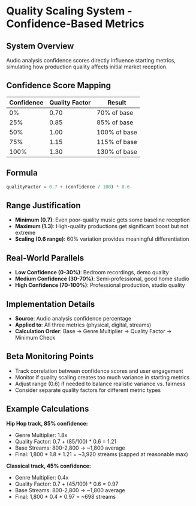 # Quality Scaling System - Confidence-Based Metrics

## System Overview
Audio analysis confidence scores directly influence starting metrics, simulating how production quality affects initial market reception.

## Confidence Score Mapping
| Confidence | Quality Factor | Result |
|------------|----------------|---------|
| 0%         | 0.70          | 70% of base |
| 25%        | 0.85          | 85% of base |
| 50%        | 1.00          | 100% of base |
| 75%        | 1.15          | 115% of base |
| 100%       | 1.30          | 130% of base |

## Formula
```javascript
qualityFactor = 0.7 + (confidence / 100) * 0.6
```

## Range Justification
- **Minimum (0.7)**: Even poor-quality music gets some baseline reception
- **Maximum (1.3)**: High-quality productions get significant boost but not extreme
- **Scaling (0.6 range)**: 60% variation provides meaningful differentiation

## Real-World Parallels
- **Low Confidence (0-30%)**: Bedroom recordings, demo quality
- **Medium Confidence (30-70%)**: Semi-professional, good home studio
- **High Confidence (70-100%)**: Professional production, studio quality

## Implementation Details
- **Source**: Audio analysis confidence percentage
- **Applied to**: All three metrics (physical, digital, streams)
- **Calculation Order**: Base → Genre Multiplier → Quality Factor → Minimum Check

## Beta Monitoring Points
- Track correlation between confidence scores and user engagement
- Monitor if quality scaling creates too much variance in starting metrics
- Adjust range (0.6) if needed to balance realistic variance vs. fairness
- Consider separate quality factors for different metric types

## Example Calculations
**Hip Hop track, 85% confidence:**
- Genre Multiplier: 1.8x
- Quality Factor: 0.7 + (85/100) * 0.6 = 1.21
- Base Streams: 800-2,800 → ~1,800 average
- Final: 1,800 * 1.8 * 1.21 = ~3,920 streams (capped at reasonable max)

**Classical track, 45% confidence:**
- Genre Multiplier: 0.4x  
- Quality Factor: 0.7 + (45/100) * 0.6 = 0.97
- Base Streams: 800-2,800 → ~1,800 average
- Final: 1,800 * 0.4 * 0.97 = ~698 streams